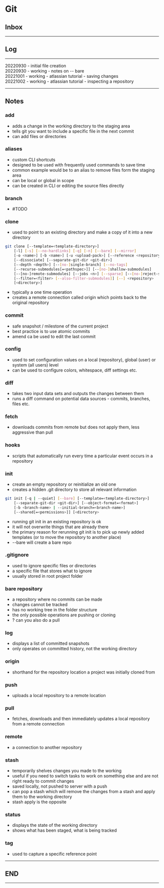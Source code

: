 # Git

## Inbox

---

## Log

---

20220930 - initial file creation  
20220930 - working - notes on -- bare  
20221001 - working - atlassian tutorial - saving changes  
20221002 - working - atlassian tutorial - inspecting a repository  

---

## Notes

### add

- adds a change in the working directory to the staging area
- tells git you want to include a specific file in the next commit
- can add files or directories

### aliases

- custom CLI shortcuts
- designed to be used with frequently used commands to save time
- common example would be to an alias to remove files form the staging area
- can be local or global in scope
- can be created in CLI or editing the source files directly

### branch

- #TODO

### clone

- used to point to an existing directory and make a copy of it into a new directory

``` bash
git clone [--template=<template-directory>]
    [-l] [-s] [--no-hardlinks] [-q] [-n] [--bare] [--mirror]
    [-o <name>] [-b <name>] [-u <upload-pack>] [--reference <repository>]
    [--dissociate] [--separate-git-dir <git-dir>]
    [--depth <depth>] [--[no-]single-branch] [--no-tags]
    [--recurse-submodules[=<pathspec>]] [--[no-]shallow-submodules]
    [--[no-]remote-submodules] [--jobs <n>] [--sparse] [--[no-]reject-shallow]
    [--filter=<filter> [--also-filter-submodules]] [--] <repository>
    [<directory>]
```

- typically a one time operation
- creates a remote connection called origin which points back to the original repository

### commit

- safe snapshot / milestone of the current project
- best practice is to use atomic commits
- amend ca be used to edit the last commit

### config

- used to set configuration values on a local (repository), global (user) or system (all users) level
- can be used to configure colors, whitespace, diff settings etc.

### diff

- takes two input data sets and outputs the changes between them
- runs a diff command on potential data sources - commits, branches, files etc.

### fetch

- downloads commits from remote but does not apply them, less aggressive than pull

### hooks

- scripts that automatically run every time a particular event occurs in a repository

### init

- create an empty repository or reinitialize an old one
- creates a hidden .git directory to store all relevant information

```bash
git init [-q | --quiet] [--bare] [--template=<template-directory>]
    [--separate-git-dir <git-dir>] [--object-format=<format>]
    [-b <branch-name> | --initial-branch=<branch-name>]
    [--shared[=<permissions>]] [<directory>  
```

- running git init in an existing repository is ok
- it will not overwrite things that are already there
- the primary reason for rerunning git init is to pick up newly added templates (or to move the repository to another place)
- --bare will create a bare repo

### .gitignore

- used to ignore specific files or directories
- a specific file that stores what to ignore
- usually stored in root project folder

### bare repository

- a repository where no commits can be made
- changes cannot be tracked
- has no working tree in the folder structure
- the only possible operations are pushing or cloning
- ? can you also do a pull

### log

- displays a list of committed snapshots
- only operates on committed history, not the working directory

### origin

- shorthand for the repository location a project was initially cloned from

### push

- uploads a local repository to a remote location

### pull

- fetches, downloads and then immediately updates a local repository from a remote connection

### remote

- a connection to another repository

### stash

- temporarily shelves changes you made to the working
- useful if you need to switch tasks to work on something else and are not right ready to commit changes
- saved locally, not pushed to server with a push
- can pop a stash which will remove the changes from a stash and apply them to the working directory
- stash apply is the opposite

### status

- displays the state of the working directory
- shows what has been staged, what is being tracked

### tag

- used to capture a specific reference point

---

## END

---
